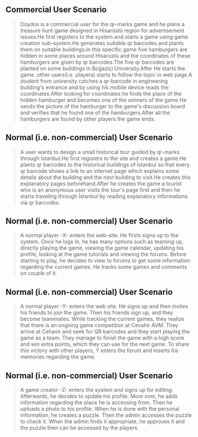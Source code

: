 ## Commercial User Scenario ##


> Doydos is a commercial user for the qr-marks game and he plans a treasure hunt game designed in Hisarüstü region for advertisement issues.He first registers to the system and starts a game using game creation sub-system.He generates suitable qr barcodes and plants them on suitable buildings.In this specific game five hamburgers are hidden in some places around Hisarüstü and the coordinates of these hamburgers are given by qr barcodes.The five qr barcodes are planted on some buildings in Boğaziçi University.After He starts the game ,other users(i.e. players) starts to follow the topic in web page.A student  from university catches a qr-barcode in engineering building's entrance and by using his mobile device reads the coordinates.After looking for coordinates he finds the place of the hidden hamburger and becomes one of the winners of the game.He sends the picture of the hamburger to the game's discussion board and verifies that he found one of the hamburgers.After all the hamburgers are found by other players the game ends.






## Normal (i.e. non-commercial) User Scenario ##


> A user wants to design a small historical tour guided by qr-marks through İstanbul.He first registers to the site and creates a game.He plants qr barcodes to the historical buildings of İstanbul so that every qr barcode shows a link to an internet page which explains some details about the building and the next building to visit.He creates this explanatory pages beforehand.After he creates the game a tourist who is an anonymous user visits the tour's page first and then he starts traveling through İstanbul by reading explanatory informations via qr barcodes.



## Normal (i.e. non-commercial) User Scenario ##

> A normal player -X- enters the web-site. He firsts signs up to the system. Once he logs in, he has many options such as teaming up, directly playing the game, viewing the game calendar, updating his profile, looking at the game tutorials and viewing the forums. Before starting to play, he decides to view to forums to get some information regarding the current games. He tracks some games and comments on couple of it.



## Normal (i.e. non-commercial) User Scenario ##

> A normal player -Y- enters the web site. He signs up and then invites his friends to join the game. Then his friends sign up, and they become teammates. While tracking the current games, they realize that there is an ongoing game competition at Cevahir AVM. They arrive at Cehavir and seek for QR barcodes and they start playing the game as a team. They manage to finish the game with a high score and win extra points, which they can use for the next game. To share this victory with other players, Y enters the forum and inserts his memories regarding the game.



## Normal (i.e. non-commercial) User Scenario ##
> A game creator -Z- enters the system and signs up for editing. Afterwards, he decides to update his profile. More over, he adds information regarding the place he is accessing from. Then he uploads a photo to his profile. When he is done with the personal information, he creates a puzzle. Then the admin accesses the puzzle to check it. When the admin finds it appropriate, he approves it and the puzzle then can be accessed by the players.